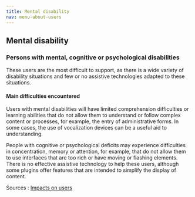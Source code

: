 ```yaml
---
title: Mental disability
nav: menu-about-users
---
```


## Mental disability

### Persons with mental, cognitive or psychological disabilities

These users are the most difficult to support, as there is a wide variety of disability situations and few or no assistive technologies adapted to these situations.

#### Main difficulties encountered

Users with mental disabilities will have limited comprehension difficulties or learning abilities that do not allow them to understand or follow complex content or processes, for example, the entry of administrative forms. In some cases, the use of vocalization devices can be a useful aid to understanding.

People with cognitive or psychological deficits may experience difficulties in concentration, memory or attention, for example, that do not allow them to use interfaces that are too rich or have moving or flashing elements. There is no effective assistive technology to help these users, although some plugins offer features that are intended to simplify the display of content.

Sources : [Impacts on users](https://github.com/DISIC/guide-impacts_utilisateurs)
